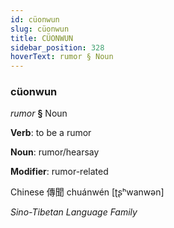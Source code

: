 ```yaml
---
id: cüonwun
slug: cüonwun
title: CÜONWUN
sidebar_position: 328
hoverText: rumor § Noun
---
```


### cüonwun

*rumor* **§** Noun

**Verb**: to be a rumor

**Noun**: rumor/hearsay

**Modifier**: rumor-related

Chinese 傳聞 chuánwén [ʈʂʰwanwən]

*Sino-Tibetan Language Family*